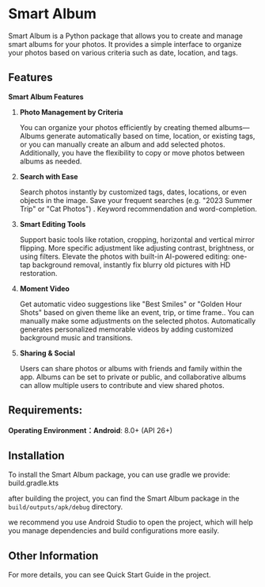 Smart Album
================
Smart Album is a Python package that allows you to create and manage smart albums for your photos. It provides a simple interface to organize your photos based on various criteria such as date, location, and tags.
## Features
**Smart Album Features**

1. **Photo Management by Criteria**

   You can organize your photos efficiently by creating themed albums— Albums generate automatically based on time, location, or existing tags, or you can manually create an album and add selected photos. Additionally, you have the flexibility to copy or move photos between albums as needed.

2. **Search with Ease**

   Search photos instantly by customized tags, dates, locations, or even objects in the image. Save your frequent searches (e.g. "2023 Summer Trip" or "Cat Photos") . Keyword recommendation and word-completion.

3. **Smart Editing Tools**

   Support basic tools like rotation, cropping, horizontal and vertical mirror flipping. More specific adjustment like adjusting contrast, brightness, or using filters. Elevate the photos with built-in AI-powered editing: one-tap background removal, instantly fix blurry old pictures with HD restoration.

4. **Moment Video**

   Get automatic video suggestions like "Best Smiles" or "Golden Hour Shots" based on given theme like an event, trip, or time frame.. You can manually make some adjustments on the selected photos. Automatically generates  personalized memorable videos by adding customized background music and transitions.

5. **Sharing & Social**

   Users can share photos or albums with friends and family  within the app. Albums can be set to private or public, and collaborative albums can allow multiple users to contribute and view shared photos.
## Requirements:

**Operating Environment：Android**: 8.0+ (API 26+)

## Installation
To install the Smart Album package, you can use gradle we provide: build.gradle.kts

after building the project, you can find the Smart Album package in the `build/outputs/apk/debug` directory.

we recommend you use Android Studio to open the project, which will help you manage dependencies and build configurations more easily.

## Other Information
For more details, you can see Quick Start Guide in the project.
